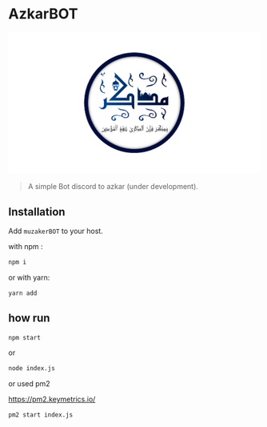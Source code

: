 # AzkarBOT

![logo](https://github.com/muzaker/telegramBot/raw/main/logo.png)

> A simple Bot discord to azkar (under development).

## Installation

Add `muzakerBOT` to your host.

with npm :

```bash
npm i
```

or with yarn:

```bash
yarn add
```

## how run

```bash
npm start
```

or

```bash
node index.js
```

or used pm2

https://pm2.keymetrics.io/

```bash
pm2 start index.js
```
